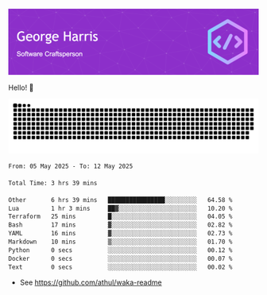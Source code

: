 ![img](./assets/github-header.png)

Hello! :wave:

<div align="center">
  <img  src="https://raw.githubusercontent.com/1999AZZAR/1999AZZAR/readme/resources/grid-snake.svg" alt="snake" />
</div>

<!--START_SECTION:waka-->

```txt
From: 05 May 2025 - To: 12 May 2025

Total Time: 3 hrs 39 mins

Other       6 hrs 39 mins   ████████████████░░░░░░░░░   64.58 %
Lua         1 hr 3 mins     ██▓░░░░░░░░░░░░░░░░░░░░░░   10.20 %
Terraform   25 mins         █░░░░░░░░░░░░░░░░░░░░░░░░   04.05 %
Bash        17 mins         ▓░░░░░░░░░░░░░░░░░░░░░░░░   02.82 %
YAML        16 mins         ▓░░░░░░░░░░░░░░░░░░░░░░░░   02.73 %
Markdown    10 mins         ▒░░░░░░░░░░░░░░░░░░░░░░░░   01.70 %
Python      0 secs          ░░░░░░░░░░░░░░░░░░░░░░░░░   00.12 %
Docker      0 secs          ░░░░░░░░░░░░░░░░░░░░░░░░░   00.07 %
Text        0 secs          ░░░░░░░░░░░░░░░░░░░░░░░░░   00.02 %
```

<!--END_SECTION:waka-->

- See <https://github.com/athul/waka-readme>
